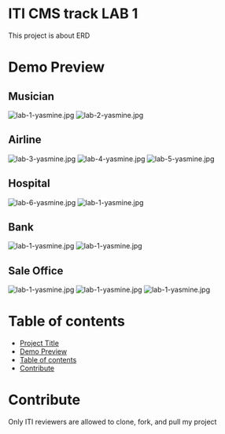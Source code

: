 # ITI CMS track LAB 1
This project is about ERD
# Demo Preview
## Musician
![lab-1-yasmine.jpg](./images/ERD1.png)
![lab-2-yasmine.jpg](./images/ERD2.jpg)
## Airline
![lab-3-yasmine.jpg](./images/ERD3.jpg)
![lab-4-yasmine.jpg](./images/ERD4.jpg)
![lab-5-yasmine.jpg](./images/ERD5.jpg)
## Hospital
![lab-6-yasmine.jpg](./images/ERD6.jpg)
![lab-1-yasmine.jpg](./images/ERD7.jpg)
## Bank
![lab-1-yasmine.jpg](./images/ERD8.jpg)
![lab-1-yasmine.jpg](./images/ERD9.jpg)
## Sale Office
![lab-1-yasmine.jpg](./images/ERD10.jpg)
![lab-1-yasmine.jpg](./images/ERD11.jpg)
![lab-1-yasmine.jpg](./images/ERD12.jpg)



# Table of contents
- [Project Title](#iti-cms-track-lab-1)
- [Demo Preview](#demo-preview)
- [Table of contents](#table-of-contents)
- [Contribute](#contribute)
# Contribute
Only ITI reviewers are allowed to clone, fork, and pull my project